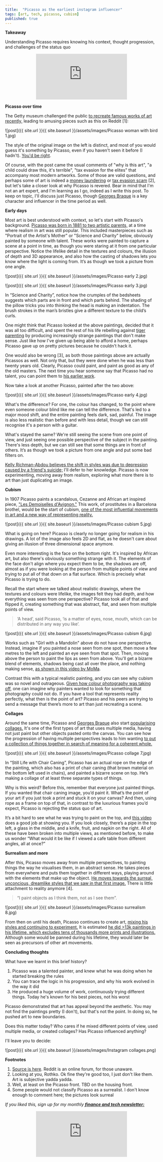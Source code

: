 ```yaml
---
title:  "Picasso as the earliest instagram influencer"  
tags: [art, tech, picasso, cubism]
published: true
---
```


<style>
      .iframe-container {
        overflow: hidden;        
        padding-top: 50%; <!-- Calculated from the aspect ration of the content (in case of 16:9 it is 9/16= 0.5625) -->
        position: relative;
      }
      .iframe-container iframe { 
         border: 0;
         height: 100%; <!-- Finally, width and height are set to 100% so the iframe takes up 100% of the containers space. -->
         left: 0;
         position: absolute;
         top: 0;
         width: 100%;
         display: block;
         margin: 0 auto; <!-- center image -->
      }
      <!-- 4x3 Aspect Ratio -->
      .iframe-container-4x3 {
        padding-top: 75%;
      }
</style> 

**Takeaway**

Understanding Picasso requires knowing his context, thought progression, and challenges of the status quo

<div class="iframe-container-4x3">
  <p align="center"><iframe src="https://avoidboringpeople.substack.com/embed" frameborder="0" scrolling="no"> </iframe></p>
</div>

**Picasso over time**

The Getty museum challenged the public [to recreate famous works of art recently,](https://blogs.getty.edu/iris/getty-artworks-recreated-with-household-items-by-creative-geniuses-the-world-over/ "Getty") leading to amusing pieces such as this on Reddit \[1\]:

![post]({{ site.url }}{{ site.baseurl }}/assets/images/Picasso woman with bird 1.jpg)

The style of the original image on the left is distinct, and most of you would guess it's something by Picasso, even if you haven't seen it before (I hadn't). [You'd be right](https://www.wikiart.org/en/pablo-picasso/woman-with-bird-1970 "Woman with bird"). 

Of course, with the post came the usual comments of "why is this art", "a child could draw this, it's terrible", "tax evasion for the elites" that accompany most modern artworks. Some of those are valid questions, and perhaps some of art is indeed a [money laundering](https://www.natlawreview.com/article/art-and-money-laundering "money") or [tax evasion scam](https://newrepublic.com/article/147192/modern-art-serves-rich "tax") \[2\], but let's take a closer look at why Picasso is revered. Bear in mind that I'm not an art expert, and I'm learning as I go, indeed as I write this post. To keep on topic, I'll discuss just Picasso, though [Georges Braque](https://cubismsite.com/georges-braque-cubism/ "Braque") is a key character and influencer in the time period as well.

**Early days**

Most art is best understood with context, so let's start with Picasso's background. [Picasso was born in 1881 to two artistic parents,](https://mymodernmet.com/pablo-picasso-periods/ "Met") at a time where realism in art was still popular. This included masterpieces such as "Portrait of the Artist's Mother" or "Science and Charity" below, obviously painted by someone with talent. These works were painted to capture a scene at a point in time, as though you were staring at it from one particular perspective. Notice the lifelike detail in the textures and colours, the illusion of depth and 3D appearance, and also how the casting of shadows lets you know where the light is coming from. It’s as though we took a picture from one angle.

![post]({{ site.url }}{{ site.baseurl }}/assets/images/Picasso early 2.jpg)

![post]({{ site.url }}{{ site.baseurl }}/assets/images/Picasso early 3.jpg)

In “Science and Charity”, notice how the crumples of the bedsheets suggests which parts are in front and which parts behind. The shading of the pillow tricks you into thinking the head is making an indentation. The brush strokes in the man’s bristles give a different texture to the child’s curls. 

One might think that Picasso looked at the above paintings, decided that it was all too difficult, and spent the rest of his life rebelling against [tiger parenting](https://www.apadivisions.org/division-7/publications/newsletters/developmental/2013/07/tiger-parenting "tiger") by producing increasingly strange paintings that don't make sense. Just like how I've given up being able to afford a home, perhaps Picasso gave up on pretty pictures because he couldn't hack it.

One would also be wrong \[3\], as both those paintings above are actually Picassos as well. Not only that, but they were done when he was less than twenty years old. Clearly, Picasso could paint, and paint as good as any of the old masters. The next time you hear someone say that Picasso had no talent, you can point them to [his earlier work](https://mymodernmet.com/picasso-early-work/ "early").

Now take a look at another Picasso, painted after the two above:

![post]({{ site.url }}{{ site.baseurl }}/assets/images/Picasso early 4.jpg)

What's the difference? For one, the colour has changed, to the point where even someone colour blind like me can tell the difference. That's led to a major mood shift, and the entire painting feels dark, sad, painful. The image is also less realistic than before and with less detail, though we can still recognise it's a person with a guitar. 

What's stayed the same? We're still seeing the scene from one point of view, and just seeing one possible perspective of the subject in the painting. There's less depth, but we can still see that some things are in front of others. It’s as though we took a picture from one angle and put some bad filters on.

[Kelly Richman-Abdou believes the shift in styles was due to depression caused by a friend's suicide;](https://mymodernmet.com/pablo-picasso-periods/ "Met") I'll defer to her knowledge. Picasso is now experimenting, moving away from realism, exploring what more there is to art than just duplicating an image.

**Cubism**

In 1907 Picasso paints a scandalous, Cezanne and African art inspired piece, ["Les Demoiselles d'Avignon."](https://www.pablopicasso.org/avignon.jsp#prettyPhoto "Avignon") This work, of prostitutes in a Barcelona brothel, would be the start of cubism, [one of the most influential movements in art and a new way of representing reality.](https://www.tate.org.uk/art/art-terms/c/cubism "Tate")

![post]({{ site.url }}{{ site.baseurl }}/assets/images/Picasso cubism 5.jpg)

What is going on here? Picasso is clearly no longer going for realism in his drawings. A lot of the image also feels 2D and flat, as he doesn't care about giving an illusion of three dimensional space anymore. 

Even more interesting is the face on the bottom right. It's inspired by African art, but also there's obviously something strange with it. The elements of the face don't align where you expect them to be, the shadows are off, almost as if you were looking at the person from multiple points of view and trying to put all of that down on a flat surface. Which is precisely what Picasso is trying to do.

Recall the start where we talked about realistic drawings, where the textures and colours were lifelike, the images felt they had depth, and how everything was seen from one perspective? Picasso took all of that and flipped it, creating something that was abstract, flat, and seen from multiple points of view. 

> ‘A head’, said Picasso, ‘is a matter of eyes, nose, mouth, which can be distributed in any way you like’.

![post]({{ site.url }}{{ site.baseurl }}/assets/images/Picasso cubism 6.jpg)

Works such as "Girl with a Mandolin" above do not have one perspective. Instead, imagine if you painted a nose seen from one spot, then move a few metres to the left and painted an eye seen from that spot. Then, moving above the person to paint the lips as seen from above. You'll get a bizarre blend of elements, shadows being cast all over the place, and nothing making sense, [as shown in this video by MoMa](https://www.youtube.com/watch?v=rGZYfSzvPvs "Moma"). 

Contrast this with a typical realistic painting, and you can see why cubism was so novel and outrageous. [Given how colour photography was taking off](https://www.history.com/news/8-crucial-innovations-in-the-invention-of-photography "photo"), one can imagine why painters wanted to look for something that photography could not do. If you have a tool that represents reality perfectly, what then is the point of art? Picasso and his peers are trying to send a message that there’s more to art than just recreating a scene.

**Collages**

Around the same time, Picasso and [Georges Braque](https://cubismsite.com/georges-braque-cubism/ "Braque") also start [popularising collages.](https://cubismsite.com/picasso-collage/ "collage") It's one of the first types of art that uses multiple media, having not just paint but other objects pasted onto the canvas. You can see how the progression of having multiple perspectives leads to him wanting [to put a collection of things together in search of meaning for a coherent whole.](https://www.artsy.net/article/matthew-the-birth-of-collage-and-mixed-media "artsy")

![post]({{ site.url }}{{ site.baseurl }}/assets/images/Picasso collage 7.jpg)

In “Still Life with Chair Caning”, Picasso has an actual rope on the edge of the painting, which also has a print of chair caning (that brown material on the bottom left used in chairs), and painted a bizarre scene on top. He’s making a collage of at least three separate types of things.

Why is this weird? Before this, remember that everyone just painted things. If you wanted that chair caning image, you’d paint it. What’s the point of your art if you just took a print and stuck it on your canvas? And then, using rope as a frame on top of that, in contrast to the luxurious frames you’d expect, Picasso is rejecting the status quo of art. 

It’s a bit hard to see what he was trying to paint on the top, and [this video](https://www.khanacademy.org/humanities/art-1010/cubism-early-abstraction/cubism/v/picasso-still-life-with-chair-caning "video") does a good job at showing you. If you look closely, there’s a pipe in the top left, a glass in the middle, and a knife, fruit, and napkin on the right. All of these have been broken into multiple views, as mentioned before, to make us wonder “What would it be like if I viewed a cafe table from different angles, all at once?” 

**Surrealism and more**

After this, Picasso moves away from multiple perspectives, to painting things the way he visualises them, in an abstract sense. He takes pieces from everywhere and puts them together in different ways, playing around with the elements that make up the object. [He moves towards the surreal, unconcious, dreamlike styles that we saw in that first image.](https://focusonpicasso.com/product-category/surrealism-period/ "surreal") There is little attachment to reality anymore \[4\].

> “I paint objects as I think them, not as I see them”.

![post]({{ site.url }}{{ site.baseurl }}/assets/images/Picasso surrealism 8.jpg)

From then on until his death, Picasso continues to create art, [mixing his styles and continuing to experiment.](https://en.wikipedia.org/wiki/Pablo_Picasso#Later_works_to_final_years:_1949%E2%80%931973 "Picasso") It is estimated [he did >13k paintings in his lifetime, which excludes tens of thousands more prints and illustrations.](https://www.picassomio.com/art-articles/picasso-how-many-artworks-did-picasso-create-in-his-life-time.html "Total") Although some would be panned during his lifetime, they would later be seen as precursors of other art movements.

**Concluding thoughts**

What have we learnt in this brief history?

  1. Picasso was a talented painter, and knew what he was doing when he started breaking the rules
  2. You can trace the logic in his progression, and why his work evolved in the way it did
  3. He produced a huge volume of work, continuously trying different things. Today he's known for his best pieces, not his worst
  
Picasso demonstrated that art has appeal beyond the aesthetic. You may not find the paintings pretty (I don't), but that's not the point. In doing so, he pushed art to new boundaries. 

Does this matter today? Who cares if he mixed different points of view, used multiple media, or created collages? Has Picasso influenced anything?

I'll leave you to decide:

![post]({{ site.url }}{{ site.baseurl }}/assets/images/Instagram collages.png)

**Footnotes**

1. [Source is here](https://www.reddit.com/r/pics/comments/fvx8ko/recreation_of_pablo_picassos_painting_a_woman/ "Reddit"). Reddit is an online forum, for those unaware.
2. Looking at you, Rothko. Ok fine they're good too, I just don't like them. Art is subjective yadda yadda. 
3. Well, at least on the Picasso front. TBD on the housing front.
4. Some people would not classify Picasso as a surrealist. I don't know enough to comment here; the pictures look surreal

*If you liked this, sign up for my monthly* ***[finance and tech newsletter:](https://avoidboringpeople.substack.com/ "ABP")***

<div class="iframe-container-4x3">
  <p align="center"><iframe src="https://avoidboringpeople.substack.com/embed" frameborder="0" scrolling="no"> </iframe></p>
</div>
